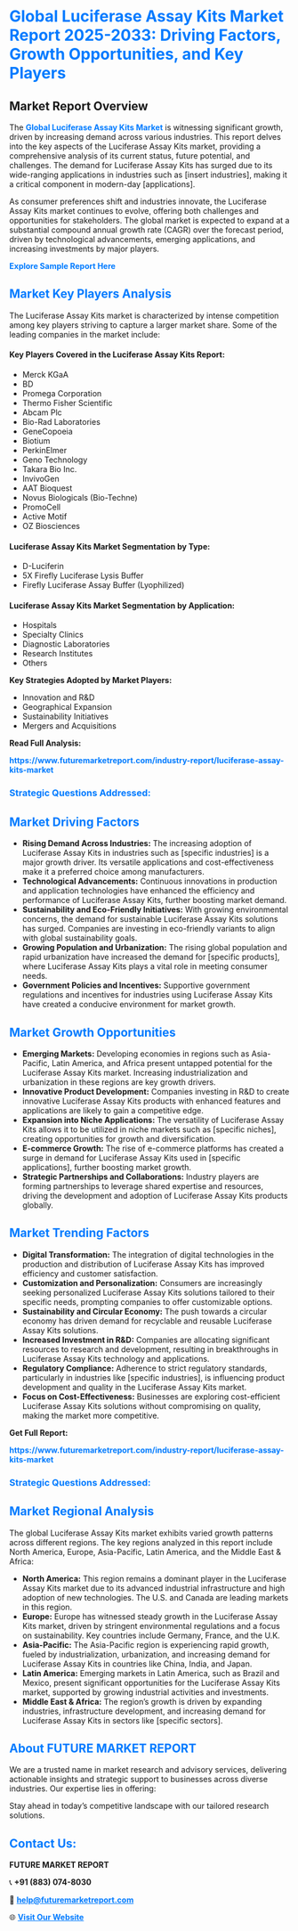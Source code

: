 <h1 style="color: #007BFF;">Global Luciferase Assay Kits Market Report 2025-2033: Driving Factors, Growth Opportunities, and Key Players</h1>

<section id="overview">
<h2>Market Report Overview</h2>
<p>The <a href="https://www.futuremarketreport.com/industry-report/luciferase-assay-kits-market" style="color: #007BFF; text-decoration: none;"><strong>Global Luciferase Assay Kits Market</strong></a> is witnessing significant growth, driven by increasing demand across various industries. This report delves into the key aspects of the Luciferase Assay Kits market, providing a comprehensive analysis of its current status, future potential, and challenges. The demand for Luciferase Assay Kits has surged due to its wide-ranging applications in industries such as [insert industries], making it a critical component in modern-day [applications].</p>
<p>As consumer preferences shift and industries innovate, the Luciferase Assay Kits market continues to evolve, offering both challenges and opportunities for stakeholders. The global market is expected to expand at a substantial compound annual growth rate (CAGR) over the forecast period, driven by technological advancements, emerging applications, and increasing investments by major players.</p>
</section>

<section id="overview">
<p><a href="https://www.futuremarketreport.com/request-sample/reportId=64398" style="color: #007BFF; text-decoration: none;"><strong>Explore Sample Report Here</strong></a></p>
</section>

<section id="key-players">
<h2 style="color: #007BFF;">Market Key Players Analysis</h2>
<p>The Luciferase Assay Kits market is characterized by intense competition among key players striving to capture a larger market share. Some of the leading companies in the market include:</p>
<h4>Key Players Covered in the Luciferase Assay Kits Report:</h4>
<ul><li>Merck KGaA</li><li>BD</li><li>Promega Corporation</li><li>Thermo Fisher Scientific</li><li>Abcam Plc</li><li>Bio-Rad Laboratories</li><li>GeneCopoeia</li><li>Biotium</li><li>PerkinElmer</li><li>Geno Technology</li><li>Takara Bio Inc.</li><li>InvivoGen</li><li>AAT Bioquest</li><li>Novus Biologicals (Bio-Techne)</li><li>PromoCell</li><li>Active Motif</li><li>OZ Biosciences</li></ul>
<h4>Luciferase Assay Kits Market Segmentation by Type:</h4>
<ul><li>D-Luciferin</li><li>5X Firefly Luciferase Lysis Buffer</li><li>Firefly Luciferase Assay Buffer (Lyophilized)</li></ul>

<h4>Luciferase Assay Kits Market Segmentation by Application:</h4>
<ul><li>Hospitals</li><li>Specialty Clinics</li><li>Diagnostic Laboratories</li><li>Research Institutes</li><li>Others</li></ul>
<p><strong>Key Strategies Adopted by Market Players:</strong></p>
<ul>
<li>Innovation and R&D</li>
<li>Geographical Expansion</li>
<li>Sustainability Initiatives</li>
<li>Mergers and Acquisitions</li>
</ul>
</section>

<section>
<p><strong>Read Full Analysis: </strong></p><a href="https://www.futuremarketreport.com/industry-report/luciferase-assay-kits-market" style="color: #007BFF; text-decoration: none;"><strong>https://www.futuremarketreport.com/industry-report/luciferase-assay-kits-market</strong></a>
<h3 style="color: #007BFF;">Strategic Questions Addressed:</h3>
</section>

<section id="driving-factors">
<h2 style="color: #007BFF;">Market Driving Factors</h2>
<ul>
<li><strong>Rising Demand Across Industries:</strong> The increasing adoption of Luciferase Assay Kits in industries such as [specific industries] is a major growth driver. Its versatile applications and cost-effectiveness make it a preferred choice among manufacturers.</li>
<li><strong>Technological Advancements:</strong> Continuous innovations in production and application technologies have enhanced the efficiency and performance of Luciferase Assay Kits, further boosting market demand.</li>
<li><strong>Sustainability and Eco-Friendly Initiatives:</strong> With growing environmental concerns, the demand for sustainable Luciferase Assay Kits solutions has surged. Companies are investing in eco-friendly variants to align with global sustainability goals.</li>
<li><strong>Growing Population and Urbanization:</strong> The rising global population and rapid urbanization have increased the demand for [specific products], where Luciferase Assay Kits plays a vital role in meeting consumer needs.</li>
<li><strong>Government Policies and Incentives:</strong> Supportive government regulations and incentives for industries using Luciferase Assay Kits have created a conducive environment for market growth.</li>
</ul>
</section>

<section id="growth-opportunities">
<h2 style="color: #007BFF;">Market Growth Opportunities</h2>
<ul>
<li><strong>Emerging Markets:</strong> Developing economies in regions such as Asia-Pacific, Latin America, and Africa present untapped potential for the Luciferase Assay Kits market. Increasing industrialization and urbanization in these regions are key growth drivers.</li>
<li><strong>Innovative Product Development:</strong> Companies investing in R&D to create innovative Luciferase Assay Kits products with enhanced features and applications are likely to gain a competitive edge.</li>
<li><strong>Expansion into Niche Applications:</strong> The versatility of Luciferase Assay Kits allows it to be utilized in niche markets such as [specific niches], creating opportunities for growth and diversification.</li>
<li><strong>E-commerce Growth:</strong> The rise of e-commerce platforms has created a surge in demand for Luciferase Assay Kits used in [specific applications], further boosting market growth.</li>
<li><strong>Strategic Partnerships and Collaborations:</strong> Industry players are forming partnerships to leverage shared expertise and resources, driving the development and adoption of Luciferase Assay Kits products globally.</li>
</ul>
</section>

<section id="trending-factors">
<h2 style="color: #007BFF;">Market Trending Factors</h2>
<ul>
<li><strong>Digital Transformation:</strong> The integration of digital technologies in the production and distribution of Luciferase Assay Kits has improved efficiency and customer satisfaction.</li>
<li><strong>Customization and Personalization:</strong> Consumers are increasingly seeking personalized Luciferase Assay Kits solutions tailored to their specific needs, prompting companies to offer customizable options.</li>
<li><strong>Sustainability and Circular Economy:</strong> The push towards a circular economy has driven demand for recyclable and reusable Luciferase Assay Kits solutions.</li>
<li><strong>Increased Investment in R&D:</strong> Companies are allocating significant resources to research and development, resulting in breakthroughs in Luciferase Assay Kits technology and applications.</li>
<li><strong>Regulatory Compliance:</strong> Adherence to strict regulatory standards, particularly in industries like [specific industries], is influencing product development and quality in the Luciferase Assay Kits market.</li>
<li><strong>Focus on Cost-Effectiveness:</strong> Businesses are exploring cost-efficient Luciferase Assay Kits solutions without compromising on quality, making the market more competitive.</li>
</ul>
</section>

<section>
<p><strong>Get Full Report: </strong></p><a href="https://www.futuremarketreport.com/industry-report/luciferase-assay-kits-market" style="color: #007BFF; text-decoration: none;"><strong>https://www.futuremarketreport.com/industry-report/luciferase-assay-kits-market</strong></a>
<h3 style="color: #007BFF;">Strategic Questions Addressed:</h3>
</section>


<section id="regional-analysis">
<h2 style="color: #007BFF;">Market Regional Analysis</h2>
<p>The global Luciferase Assay Kits market exhibits varied growth patterns across different regions. The key regions analyzed in this report include North America, Europe, Asia-Pacific, Latin America, and the Middle East & Africa:</p>
<ul>
<li><strong>North America:</strong> This region remains a dominant player in the Luciferase Assay Kits market due to its advanced industrial infrastructure and high adoption of new technologies. The U.S. and Canada are leading markets in this region.</li>
<li><strong>Europe:</strong> Europe has witnessed steady growth in the Luciferase Assay Kits market, driven by stringent environmental regulations and a focus on sustainability. Key countries include Germany, France, and the U.K.</li>
<li><strong>Asia-Pacific:</strong> The Asia-Pacific region is experiencing rapid growth, fueled by industrialization, urbanization, and increasing demand for Luciferase Assay Kits in countries like China, India, and Japan.</li>
<li><strong>Latin America:</strong> Emerging markets in Latin America, such as Brazil and Mexico, present significant opportunities for the Luciferase Assay Kits market, supported by growing industrial activities and investments.</li>
<li><strong>Middle East & Africa:</strong> The region’s growth is driven by expanding industries, infrastructure development, and increasing demand for Luciferase Assay Kits in sectors like [specific sectors].</li>
</ul>
</section>

<footer>
<h2 style="color: #007BFF;">About FUTURE MARKET REPORT</h2>
<p>We are a trusted name in market research and advisory services, delivering actionable insights and strategic support to businesses across diverse industries. Our expertise lies in offering:</p>

<p>Stay ahead in today’s competitive landscape with our tailored research solutions.</p>

<h2 style="color: #007BFF;">Contact Us:</h2>
<p><strong>FUTURE MARKET REPORT</strong></p>
<p>📞 <strong>+91 (883) 074-8030</strong></p>
<p>📧 <strong><a href="mailto:help@futuremarketreport.com" style="color: #007BFF;">help@futuremarketreport.com</a></strong></p>
<p>🌐 <strong><a href="https://www.futuremarketreport.com/" style="color: #007BFF;">Visit Our Website</a></strong></p>
</footer>